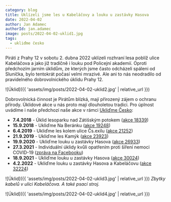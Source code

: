 ```yaml
---
category: blog
title: Uklízeli jsme les u Kabeláčovy a louku u zastávky Hasova
date: 2022-04-02
author: Jan Adamec
authorId: jan.adamec
image: posts/2022-04-02-uklid1.jpg
tags:
  - ukliďme česko
---
```


Piráti z Prahy 12 v sobotu 2. dubna 2022 uklízeli rozhraní lesa poblíž ulice Kabeláčova a jako již tradičně i louku pod Policejní akademií. Oproti předchozím jarním úklidům, ze kterých jsme často odcházeli spáleni od Sluníčka, bylo tentokrát počasí velmi mrazivé. Ale ani to nás neodradilo od pravidelného dobrovolnického úklidu Prahy 12.

![Úklid]({{ 'assets/img/posts/2022-04-02-uklid2.jpg' | relative_url }})

Dobrovolnická činnost je Pirátům blízká, mají přirozený zájem o ochranu přírody. Úklidové akce u nás proto mají dlouholetou tradici. Pro úplnost uvádíme i naše předchozí naše akce v rámci [Ukliďme Česko](https://www.uklidmecesko.cz):
* **7.4.2018** - Úklid lesoparku nad Zátišským potokem ([akce 18339](https://www.uklidmecesko.cz/event/18339/))
* **15.9.2018** - Ukliďme Na Beránku ([akce 19248](https://www.uklidmecesko.cz/event/19248/))
* **6.4.2019** - Ukliďme les kolem ulice Čs.exilu ([akce 21252](https://www.uklidmecesko.cz/event/21252/))
* **21.9.2019** - Ukliďme les Kamýk ([akce 23923](https://www.uklidmecesko.cz/event/23923/))
* **19.9.2020** - Ukliďme louku u zastávky Hasova ([akce 26933](https://www.uklidmecesko.cz/event/26933/))
* **27.3.2021** - Individuální úklidy kvůli opatřením proti šíření nemoci COVID-19 ([zpráva na Facebooku](https://www.facebook.com/PiratiP12/posts/2902042076738778))
* **18.9.2021** - Ukliďme louku u zastávky Hasova ([akce 30024](https://www.uklidmecesko.cz/event/30024/))
* **4.2.2022** - Ukliďme louku u zastávky Hasova a Kabeláčovu ([akce 32224](https://www.uklidmecesko.cz/event/32224/))

![Úklid]({{ 'assets/img/posts/2022-04-02-uklid3.jpg' | relative_url }})
_Zbytky kabelů v ulici Kabeláčova. A také psací stroj._

![Úklid]({{ 'assets/img/posts/2022-04-02-uklid4.jpg' | relative_url }})
